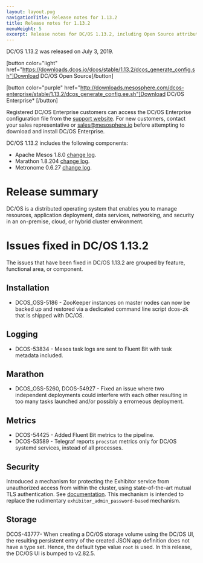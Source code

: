 ```yaml
---
layout: layout.pug
navigationTitle: Release notes for 1.13.2
title: Release notes for 1.13.2
menuWeight: 5
excerpt: Release notes for DC/OS 1.13.2, including Open Source attribution, and version policy.
---
```

DC/OS 1.13.2 was released on July 3, 2019.

[button color="light" href="https://downloads.dcos.io/dcos/stable/1.13.2/dcos_generate_config.sh"]Download DC/OS Open Source[/button]

[button color="purple" href="http://downloads.mesosphere.com/dcos-enterprise/stable/1.13.2/dcos_generate_config.ee.sh"]Download DC/OS Enterprise* [/button]

Registered DC/OS Enterprise customers can access the DC/OS Enterprise configuration file from the <a href="https://support.mesosphere.com/s/downloads">support website</a>. For new customers, contact your sales representative or <a href="mailto:sales@mesosphere.io">sales@mesosphere.io</a> before attempting to download and install DC/OS Enterprise.

DC/OS 1.13.2 includes the following components:
- Apache Mesos 1.8.0 [change log](https://github.com/apache/mesos/blob/f5770dcf322bd8a88e6c88041364a4089d92be90/CHANGELOG).
- Marathon 1.8.204 [change log](https://github.com/mesosphere/marathon/blob/5209e3183846579e095c76069464062b673e9854/changelog.md).
- Metronome 0.6.27 [change log](https://github.com/dcos/metronome/blob/b8a73dd/changelog.md).

# Release summary
DC/OS is a distributed operating system that enables you to manage resources, application deployment, data services, networking, and security in an on-premise, cloud, or hybrid cluster environment.

# Issues fixed in DC/OS 1.13.2
The issues that have been fixed in DC/OS 1.13.2 are grouped by feature, functional area, or component. 

## Installation
- DCOS_OSS-5186 - ZooKeeper instances on master nodes can now be backed up and restored via a dedicated command line script dcos-zk that is shipped with DC/OS. 

## Logging
- DCOS-53834 - Mesos task logs are sent to Fluent Bit with task metadata included. 

## Marathon
- DCOS_OSS-5260, DCOS-54927 - Fixed an issue where two independent deployments could interfere with each other resulting in too many tasks launched and/or possibly a errorneous deployment. 

## Metrics
- DCOS-54425 - Added Fluent Bit metrics to the pipeline.
- DCOS-53589 - Telegraf reports `procstat` metrics only for DC/OS systemd services, instead of all processes.

## Security 
Introduced a mechanism for protecting the Exhibitor service from unauthorized access from within the cluster, using state-of-the-art mutual TLS authentication. See [documentation](https://docs.mesosphere.com/1.13/security/ent/tls-ssl/exhibitor/). This mechanism is intended to replace the rudimentary `exhibitor_admin_password-based` mechanism.

## Storage
DCOS-43777- When creating a DC/OS storage volume using the DC/OS UI, the resulting persistent entry of the created JSON app definition does not have a type set. Hence, the default type value `root` is used. In this release, the DC/OS UI is bumped to v2.82.5.

